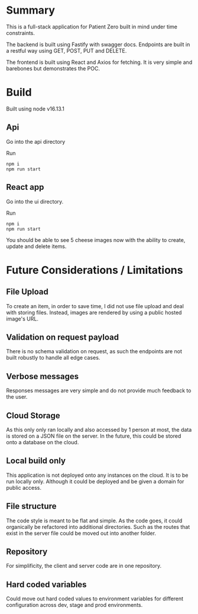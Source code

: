 # Summary

This is a full-stack application for Patient Zero built in mind under time constraints.

The backend is built using Fastify with swagger docs. Endpoints are built in a restful way using GET, POST, PUT and DELETE.

The frontend is built using React and Axios for fetching. It is very simple and barebones but demonstrates the POC.

# Build

Built using node v16.13.1

## Api

Go into the api directory

Run

```
npm i
npm run start
```

## React app

Go into the ui directory.

Run

```
npm i
npm run start
```

You should be able to see 5 cheese images now with the ability to create, update and delete items.

# Future Considerations / Limitations

## File Upload

To create an item, in order to save time, I did not use file upload and deal with storing files. Instead, images are rendered by using a public hosted image's URL.

## Validation on request payload

There is no schema validation on request, as such the endpoints are not built robustly to handle all edge cases.

## Verbose messages

Responses messages are very simple and do not provide much feedback to the user.

## Cloud Storage

As this only only ran locally and also accessed by 1 person at most, the data is stored on a JSON file on the server. In the future, this could be stored onto a database on the cloud.

## Local build only

This application is not deployed onto any instances on the cloud. It is to be run locally only. Although it could be deployed and be given a domain for public access.

## File structure

The code style is meant to be flat and simple. As the code goes, it could organically be refactored into additional directories. Such as the routes that exist in the server file could be moved out into another folder.

## Repository

For simplificity, the client and server code are in one repository.

## Hard coded variables

Could move out hard coded values to environment variables for different configuration across dev, stage and prod environments.
